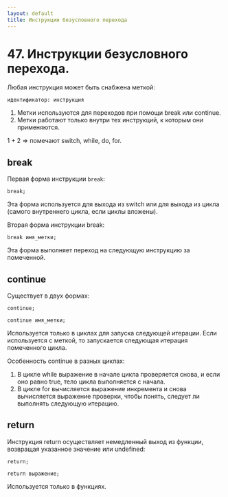 ```yaml
---
layout: default
title: Инструкции безусловного перехода
---
```


# 47. Инструкции безусловного перехода.

Любая инструкция может быть снабжена меткой:

`идентификатор: инструкция`


1. Метки используются для переходов при помощи break или continue.
2. Метки работают только внутри тех инструкций, к которым они применяются.

1 + 2 => помечают switch, while, do, for.

## break

Первая форма инструкции `break`:

`break;`

Эта форма используется для выхода из switch или для выхода из цикла (самого внутреннего цикла, если циклы вложены).

Вторая форма инструкции break:

`break имя_метки;`

Эта форма выполняет переход на следующую инструкцию за помеченной.

## continue

Существует в двух формах:

`continue;`

`continue имя_метки;`

Используется только в циклах для запуска следующей итерации. Если используется с меткой, то запускается следующая итерация помеченного цикла.

Особенность continue в разных циклах:

1. В цикле while выражение в начале цикла проверяется снова, и если оно равно true, тело цикла выполняется с начала.
2. В цикле for вычисляется выражение инкремента и снова вычисляется выражение проверки, чтобы понять, следует ли выполнять следующую итерацию.

## return

Инструкция return осуществляет немедленный выход из функции, возвращая указанное значение или undefined:

`return;`

`return выражение;`

Используется только в функциях.